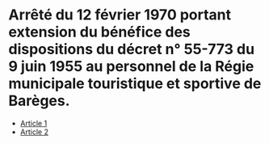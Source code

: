 # Arrêté du 12 février 1970 portant extension du bénéfice des dispositions du décret n° 55-773 du 9 juin 1955 au personnel de la Régie municipale touristique et sportive de Barèges.

- [Article 1](article-1.md)
- [Article 2](article-2.md)
